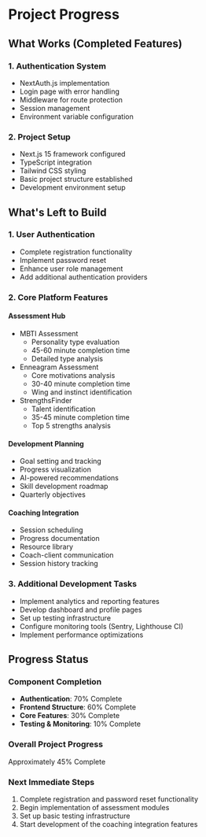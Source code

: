 # Project Progress

## What Works (Completed Features)

### 1. Authentication System
- NextAuth.js implementation
- Login page with error handling
- Middleware for route protection
- Session management
- Environment variable configuration

### 2. Project Setup
- Next.js 15 framework configured
- TypeScript integration
- Tailwind CSS styling
- Basic project structure established
- Development environment setup

## What's Left to Build

### 1. User Authentication
- Complete registration functionality
- Implement password reset
- Enhance user role management
- Add additional authentication providers

### 2. Core Platform Features

#### Assessment Hub
- MBTI Assessment
  * Personality type evaluation
  * 45-60 minute completion time
  * Detailed type analysis
- Enneagram Assessment
  * Core motivations analysis
  * 30-40 minute completion time
  * Wing and instinct identification
- StrengthsFinder
  * Talent identification
  * 35-45 minute completion time
  * Top 5 strengths analysis

#### Development Planning
- Goal setting and tracking
- Progress visualization
- AI-powered recommendations
- Skill development roadmap
- Quarterly objectives

#### Coaching Integration
- Session scheduling
- Progress documentation
- Resource library
- Coach-client communication
- Session history tracking

### 3. Additional Development Tasks
- Implement analytics and reporting features
- Develop dashboard and profile pages
- Set up testing infrastructure
- Configure monitoring tools (Sentry, Lighthouse CI)
- Implement performance optimizations

## Progress Status

### Component Completion
- **Authentication**: 70% Complete
- **Frontend Structure**: 60% Complete
- **Core Features**: 30% Complete
- **Testing & Monitoring**: 10% Complete

### Overall Project Progress
Approximately 45% Complete

### Next Immediate Steps
1. Complete registration and password reset functionality
2. Begin implementation of assessment modules
3. Set up basic testing infrastructure
4. Start development of the coaching integration features
